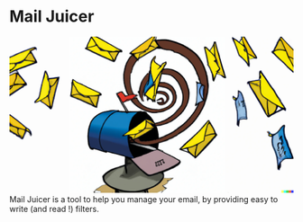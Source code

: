 # Mail Juicer

![cover](assets/cover.png)
Mail Juicer is a tool to help you manage your email, by providing easy to write (and read !) filters.


